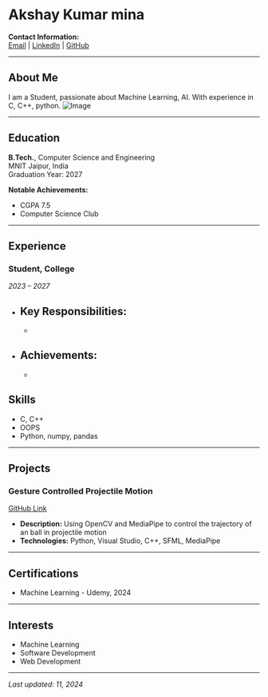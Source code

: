 

# Akshay Kumar mina

**Contact Information:**  
[Email](akshaymina47@gmail.com) | [LinkedIn](https://linkedin.com/in/ak47) | [GitHub](https://github.com/Akshay-kumar-mina)  

---

## About Me
I am a Student, passionate about Machine Learning, AI. With experience in C, C++, python. 
![Image](https://icon2.cleanpng.com/20190304/oul/kisspng-c-programming-language-logo-computer-programming-aptech-5-ngn-ng-lp-trnh-cho-ngi-m-1713903219641.webp)

---

## Education
**B.Tech.**, Computer Science and Engineering  
	MNIT Jaipur, India  
Graduation Year: 2027  

**Notable Achievements:**  
- CGPA 7.5 
- Computer Science Club  

---

## Experience
### Student, College  
*2023 – 2027*  
- **Key Responsibilities:**
  - 
  - 
- **Achievements:**
  - 
  -

## Skills
- C, C++
- OOPS
- Python, numpy, pandas

---

## Projects
### Gesture Controlled Projectile Motion  
[GitHub Link](https://github.com/yourusername/Projectile)  
- **Description:** Using OpenCV and MediaPipe to control the trajectory of an ball in projectile motion 
- **Technologies:** Python, Visual Studio, C++, SFML, MediaPipe

---

## Certifications
- Machine Learning - Udemy, 2024

---

## Interests
- Machine Learning
- Software Development
- Web Development

---

_Last updated: 11, 2024_





